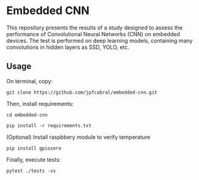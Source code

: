 # Embedded CNN

This repository presents the results of a study designed to assess the  performance of Convolutional Neural Networks (CNN) on embedded devices. The test is performed on deep learning models, containing many convolutions in  hidden layers as SSD, YOLO, etc.

## Usage

On terminal, copy:

`git clone https://github.com/jpfcabral/embedded-cnn.git `

Then, install requirements:

`cd embedded-cnn`


`pip install -r requirements.txt `

(Optional) Install raspbbery module to verify temperature

`pip install gpiozero`

Finally, execute tests:

`pytest ./tests -vs`
